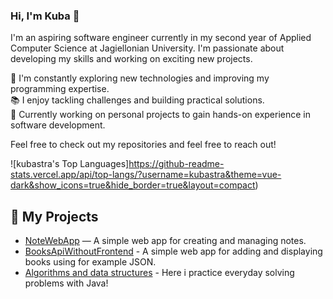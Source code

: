 ### Hi, I'm Kuba 👋
I'm an aspiring software engineer currently in my second year of Applied Computer Science at Jagiellonian University. I'm passionate about developing my skills and working on exciting new projects.

🔧 I'm constantly exploring new technologies and improving my programming expertise.<br/>
📚 I enjoy tackling challenges and building practical solutions.<br/>
🚀 Currently working on personal projects to gain hands-on experience in software development.<br/>

Feel free to check out my repositories and feel free to reach out!<br/>


![kubastra's Top Languages]https://github-readme-stats.vercel.app/api/top-langs/?username=kubastra&theme=vue-dark&show_icons=true&hide_border=true&layout=compact)


## 🚀 My Projects
- [NoteWebApp](https://github.com/kubastra/NoteWebApp) — A simple web app for creating and managing notes.  
- [BooksApiWithoutFrontend](https://github.com/kubastra/books-api-without-frontend) - A simple web app for adding and displaying books using for example JSON.
- [Algorithms and data structures](https://github.com/kubastra/Algorithms-and-data-structures-Java) - Here i practice everyday solving problems with Java!
